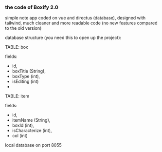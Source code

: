 ### the code of Boxify 2.0
simple note app coded on vue and directus (database), designed with tailwind, much cleaner and more readable code (no new features compared to the old version)

database structure (you need this to open up the project): 

TABLE: box 
  
  fields: 
  - id,
  - boxTitle (String),
  - boxType (int),
  - isEditing (int)
  - 
TABLE: item

  fields: 
  - id,
  - itemName (String),
  - boxId (int),
  - isCharacterize (int),
  - col (int)

local database on port 8055
